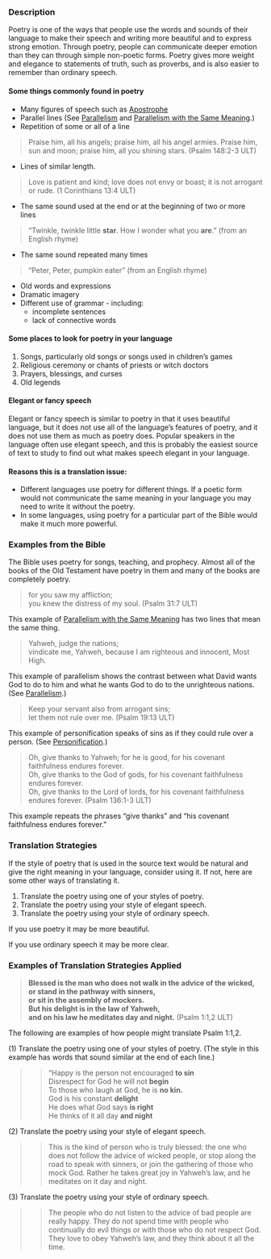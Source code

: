 

### Description

Poetry is one of the ways that people use the words and sounds of their language to make their speech and writing more beautiful and to express strong emotion. Through poetry, people can communicate deeper  emotion than they can through simple non-poetic forms. Poetry gives more weight and elegance to statements of truth, such as proverbs, and is also easier to remember than ordinary speech.

#### Some things commonly found in poetry

* Many figures of speech such as [Apostrophe](../figs-apostrophe/01.md)
* Parallel lines (See [Parallelism](../figs-parallelism/01.md) and [Parallelism with the Same Meaning](../figs-synonparallelism/01.md).)
* Repetition of some or all of a line

> Praise him, all his angels; praise him, all his angel armies. Praise him, sun and moon; praise him, all you shining stars. (Psalm 148:2-3 ULT)

* Lines of similar length.

> Love is patient and kind; love does not envy or boast; it is not arrogant or rude. (1 Corinthians 13:4 ULT)

* The same sound used at the end or at the beginning of two or more lines

> “Twinkle, twinkle little **star**. How I wonder what you **are**.” (from an English rhyme)

* The same sound repeated many times
> “Peter, Peter, pumpkin eater” (from an English rhyme)
* Old words and expressions
* Dramatic imagery
* Different use of grammar - including:
    * incomplete sentences
    * lack of connective words

#### Some places to look for poetry in your language

1. Songs, particularly old songs or songs used in children’s games
1. Religious ceremony or chants of priests or witch doctors
1. Prayers, blessings, and curses
1. Old legends

#### Elegant or fancy speech

Elegant or fancy speech is similar to poetry in that it uses beautiful language, but it does not use all of the language’s features of poetry, and it does not use them as much as poetry does. Popular speakers in the language often use elegant speech, and this is probably the easiest source of text to study to find out what makes speech elegant in your language.

#### Reasons this is a translation issue:

* Different languages use poetry for different things. If a poetic form would not communicate the same meaning in your language you may need to write it without the poetry.
* In some languages, using poetry for a particular part of the Bible would make it much more powerful.

### Examples from the Bible

The Bible uses poetry for songs, teaching, and prophecy. Almost all of the books of the Old Testament have poetry in them and many of the books are completely poetry.

> for you saw my affliction;  
> you knew the distress of my soul. (Psalm 31:7 ULT)

This example of [Parallelism with the Same Meaning](../figs-synonparallelism/01.md) has two lines that mean the same thing.

> Yahweh, judge the nations;  
> vindicate me, Yahweh, because I am righteous and innocent, Most High.

This example of parallelism shows the contrast between what David wants God to do to him and what he wants God to do to the unrighteous nations. (See [Parallelism](../figs-parallelism/01.md).)

> Keep your servant also from arrogant sins;  
> let them not rule over me. (Psalm 19:13 ULT)

This example of personification speaks of sins as if they could rule over a person. (See [Personification](../figs-personification/01.md).)

> Oh, give thanks to Yahweh; for he is good, for his covenant faithfulness endures forever.  
> Oh, give thanks to the God of gods, for his covenant faithfulness endures forever.  
> Oh, give thanks to the Lord of lords, for his covenant faithfulness endures forever. (Psalm 136:1-3 ULT)

This example repeats the phrases “give thanks” and “his covenant faithfulness endures forever.”

### Translation Strategies

If the style of poetry that is used in the source text would be natural and give the right meaning in your language, consider using it. If not, here are some other ways of translating it.

1. Translate the poetry using one of your styles of poetry.
1. Translate the poetry using your style of elegant speech.
1. Translate the poetry using  your style of ordinary speech.

If you use poetry it may be more beautiful.

If you use ordinary speech it may be more clear.

### Examples of Translation Strategies Applied

> **Blessed is the man who does not walk in the advice of the wicked,  
> or stand in the pathway with sinners,  
> or sit in the assembly of mockers.  
> But his delight is in the law of Yahweh,  
> and on his law he meditates day and night.** (Psalm 1:1,2 ULT)

The following are examples of how people might translate Psalm 1:1,2.

(1) Translate the poetry using one of your styles of poetry. (The style in this example has words that sound similar at the end of each line.)

>> “Happy is the person not encouraged **to sin**  
>> Disrespect for God he will not **begin**  
>> To those who laugh at God, he is **no kin.**  
>> God is his constant **delight**  
>> He does what God says **is right**  
>> He thinks of it all day **and night**

(2) Translate the poetry using your style of elegant speech.

>> This is the kind of person who is truly blessed: the one who does not follow the advice of wicked people, or stop along the road to speak with sinners, or join the gathering of those who mock God. Rather he takes great joy in Yahweh’s law, and he meditates on it day and night.

(3) Translate the poetry using your style of ordinary speech.

>> The people who do not listen to the advice of bad people are really happy. They do not spend time with people who continually do evil things or with those who do not respect God. They love to obey Yahweh’s law, and they think about it all the time.

